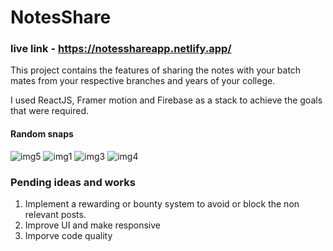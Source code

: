 # NotesShare

### live link - https://notesshareapp.netlify.app/

This project contains the features of sharing the notes with your batch mates from your respective branches and years of your college.

I used ReactJS, Framer motion and Firebase as a stack to achieve the goals that were required.

#### Random snaps

![img5](https://user-images.githubusercontent.com/56184501/136686181-0d242af5-0db9-4262-9b50-00711d186513.png)
![img1](https://user-images.githubusercontent.com/56184501/136686189-500c32c9-14e5-434d-bcbb-47b6f81569ef.png)
![img3](https://user-images.githubusercontent.com/56184501/136686217-8b3098af-24ec-4b37-8e28-1141a05191a1.png)
![img4](https://user-images.githubusercontent.com/56184501/136686231-edc188b7-19ee-4dc3-a2f6-c9e1bae40197.png)

### Pending ideas and works
1) Implement a rewarding or bounty system to avoid or block the non relevant posts.
2) Improve UI and make responsive
3) Imporve code quality
